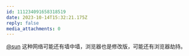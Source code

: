 ```yaml
---
id: 111234091658318519
date: 2023-10-14T15:32:21.175Z
reply: false
media_attachments: 0
---
```


[@sun](https://jiong.us/@sun) 这种网络可能还有墙中墙，浏览器也是修改版，可能还有浏览器劫持。

